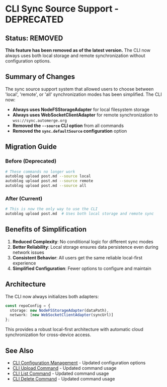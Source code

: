 # CLI Sync Source Support - DEPRECATED

## Status: REMOVED

**This feature has been removed as of the latest version.** The CLI now always uses both local storage and remote synchronization without configuration options.

## Summary of Changes

The sync source support system that allowed users to choose between 'local', 'remote', or 'all' synchronization modes has been simplified. The CLI now:

- **Always uses NodeFSStorageAdapter** for local filesystem storage
- **Always uses WebSocketClientAdapter** for remote synchronization to `wss://sync.automerge.org`
- **Removed the `--source` CLI option** from all commands
- **Removed the `sync.defaultSource` configuration** option

## Migration Guide

### Before (Deprecated)
```bash
# These commands no longer work
autoblog upload post.md --source local
autoblog upload post.md --source remote  
autoblog upload post.md --source all
```

### After (Current)
```bash
# This is now the only way to use the CLI
autoblog upload post.md  # Uses both local storage and remote sync
```

## Benefits of Simplification

1. **Reduced Complexity**: No conditional logic for different sync modes
2. **Better Reliability**: Local storage ensures data persistence even during network issues
3. **Consistent Behavior**: All users get the same reliable local-first experience
4. **Simplified Configuration**: Fewer options to configure and maintain

## Architecture

The CLI now always initializes both adapters:

```typescript
const repoConfig = {
  storage: new NodeFSStorageAdapter(dataPath),
  network: [new WebSocketClientAdapter(syncUrl)]
};
```

This provides a robust local-first architecture with automatic cloud synchronization for cross-device access.

## See Also

- [CLI Configuration Management](./cli-configuration-management.md) - Updated configuration options
- [CLI Upload Command](./cli-upload-command.md) - Updated command usage
- [CLI List Command](./cli-list-command.md) - Updated command usage
- [CLI Delete Command](./cli-delete-command.md) - Updated command usage